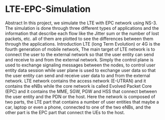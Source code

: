 # LTE-EPC-Simulation
Abstract
In this project, we simulate the LTE with EPC network using NS-3. The simulation 
is done through three different types of applications and the information that describe
each flow like the Jitter sum or the number of lost packets, etc. all of them are plotted 
to see the differences between them through the applications.
Introduction
LTE (long Term Evolution) or 4G is the fourth generation of mobile network, The 
main target of LTE network is to connect the user to the external network so that the 
user entity can send and receive to and from the external network. Simply the control 
plane is used to exchange signaling messages between the nodes, to control user 
entity data session while user plane is used to exchange user data so that the user 
entity can send and receive user data to and from the external network. LTE network 
contains the access network (E-UTRAN) and it contains the eNBs while the core 
network is called Evolved Packet Core (EPC) and it contains the MME, SGW, PGW 
and HSS that connect between the user entity and the PDN or the host.
Here the network is composed of two parts, the LTE part that contains a number of
user entities that maybe a car, laptop or even a phone, connected to one of the two 
eNBs, and the other part is the EPC part that connect the UEs to the host.
